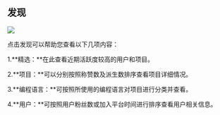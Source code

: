 ## 发现

![](/CSDN_Code/code_support/blob/master/images/FAQ_1_2_1.jpg)

点击发现可以帮助您查看以下几项内容：

1.**精选：**在此查看近期活跃度较高的用户和项目。

2.**项目：**可以分别按照称赞数及派生数排序查看项目详细情况。

3.**编程语言：**可按照所使用的编程语言对项目进行分类并查看。

4.**用户：**可按照用户粉丝数或加入平台时间进行排序查看用户相关信息。